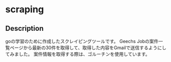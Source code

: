 # scraping

## Description
goの学習のために作成したスクレイピングツールです。
Geechs Jobの案件一覧ページから最新の30件を取得して、取得した内容をGmailで送信するようにしてみました。
案件情報を取得する際は、ゴルーチンを使用しています。